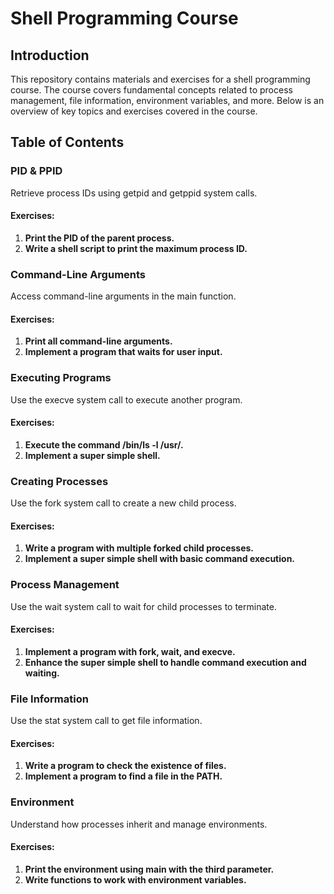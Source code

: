 # Shell Programming Course

## Introduction

This repository contains materials and exercises for a shell programming course. The course covers fundamental concepts related to process management, file information, environment variables, and more. Below is an overview of key topics and exercises covered in the course.

## Table of Contents

### PID & PPID

Retrieve process IDs using getpid and getppid system calls.

#### Exercises:

1. **Print the PID of the parent process.**
2. **Write a shell script to print the maximum process ID.**

### Command-Line Arguments

Access command-line arguments in the main function.

#### Exercises:

1. **Print all command-line arguments.**
2. **Implement a program that waits for user input.**

### Executing Programs

Use the execve system call to execute another program.

#### Exercises:

1. **Execute the command /bin/ls -l /usr/.**
2. **Implement a super simple shell.**

### Creating Processes

Use the fork system call to create a new child process.

#### Exercises:

1. **Write a program with multiple forked child processes.**
2. **Implement a super simple shell with basic command execution.**

### Process Management

Use the wait system call to wait for child processes to terminate.

#### Exercises:

1. **Implement a program with fork, wait, and execve.**
2. **Enhance the super simple shell to handle command execution and waiting.**

### File Information

Use the stat system call to get file information.

#### Exercises:

1. **Write a program to check the existence of files.**
2. **Implement a program to find a file in the PATH.**

### Environment

Understand how processes inherit and manage environments.

#### Exercises:

1. **Print the environment using main with the third parameter.**
2. **Write functions to work with environment variables.**


